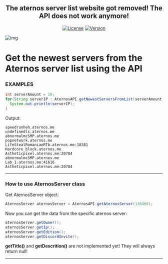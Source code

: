 <h2 align="center">The aternos server list website got removed! The API does not work anymore!</h2>

<p align="center">
<a href="https://github.com/MaximFiedler/AternosAPI/blob/master/LICENSE"><img src="https://img.shields.io/github/license/MaximFiedler/AternosAPI.svg" alt="License"></a>  
<a href="https://github.com/MaximFiedler/AternosAPI/releases"><img src="https://img.shields.io/github/v/tag/MaximFiedler/AternosAPI.svg" alt="Version"></a>  
</p>

![img](https://media.discordapp.net/attachments/1052241511795937381/1092801532573003787/Neues_Projekt_17_2.png?width=1439&height=576)


# Get the newest servers from the Aternos server list using the API


### EXAMPLES
```java
int serverAmount = 10;
for(String serverIP : AternosAPI.getNewestServersFromList(serverAmount)) {
  System.out.println(serverIP);
}
```
Output:
```
speedrunheh.aternos.me
undefinedls.aternos.me
abnormalmcSMP.aternos.me
popnetwork.aternos.me
LifeStealRomaniaoRTb.aternos.me:18381
Hardcore_block.aternos.me
Astheticpixel.aternos.me:20784
abnormalmcSMP.aternos.me
Lab_1.aternos.me:41616
Astheticpixel.aternos.me:20784
```

--------------------------------------------------------------------

### How to use AternosServer class

Get AternosServer object:
```java
AternosServer aternosServer = AternosAPI.getAternosServer(136468);
```
Now you can get the data from the specific aternos server:
```java
aternosServer.getOwner();
aternosServer.getIp();
aternosServer.getEdition();
aternosServer.getDiscordInvite();
```

**getTitle()** and **getDescrition()** are not implemented yet! They will always return null!

--------------------------------------------------------------------



